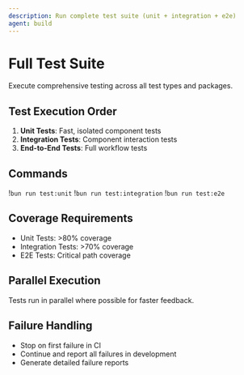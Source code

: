 ```yaml
---
description: Run complete test suite (unit + integration + e2e)
agent: build
---
```


# Full Test Suite

Execute comprehensive testing across all test types and packages.

## Test Execution Order

1. **Unit Tests**: Fast, isolated component tests
2. **Integration Tests**: Component interaction tests
3. **End-to-End Tests**: Full workflow tests

## Commands

!`bun run test:unit`
!`bun run test:integration`
!`bun run test:e2e`

## Coverage Requirements

- Unit Tests: >80% coverage
- Integration Tests: >70% coverage
- E2E Tests: Critical path coverage

## Parallel Execution

Tests run in parallel where possible for faster feedback.

## Failure Handling

- Stop on first failure in CI
- Continue and report all failures in development
- Generate detailed failure reports
